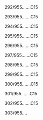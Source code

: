 292/955.......C15 


293/955.......C15 


294/955.......C15 


295/955.......C15 


296/955.......C15 


297/955.......C15 


298/955.......C15 


299/955.......C15 


300/955.......C15 


301/955.......C15 


302/955.......C15 


303/955.... 

